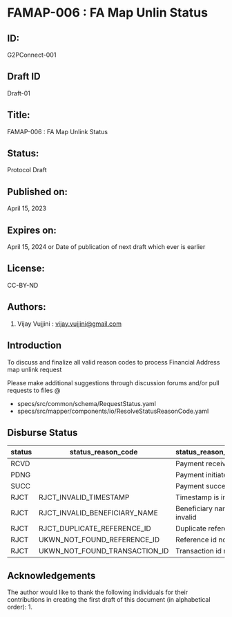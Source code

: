# FAMAP-006 : FA Map Unlin Status 

## ID: 
G2PConnect-001

## Draft ID
Draft-01

## Title:
FAMAP-006 : FA Map Unlink Status

## Status:
Protocol Draft

## Published on:
April 15, 2023

## Expires on:
April 15, 2024 or Date of publication of next draft which ever is earlier

## License:
CC-BY-ND

## Authors:
1. Vijay Vujjini : vijay.vujjini@gmail.com

## Introduction
To discuss and finalize all valid reason codes to process Financial Address map unlink request

Please make additional suggestions through discussion forums and/or pull requests to files @
  - specs/src/common/schema/RequestStatus.yaml
  - specs/src/mapper/components/io/ResolveStatusReasonCode.yaml
  
## Disburse Status 
| status | status_reason_code | status_reason_message | 
| ------ | ------------------ | --------------------- |
| RCVD   |                    | Payment received      |
| PDNG   |                    | Payment initiated     |
| SUCC   |                    | Payment success       |
| RJCT   | RJCT_INVALID_TIMESTAMP | Timestamp is invalid |
| RJCT   | RJCT_INVALID_BENEFICIARY_NAME | Beneficiary name is invalid |
| RJCT   | RJCT_DUPLICATE_REFERENCE_ID   | Duplicate reference id |
| RJCT   | UKWN_NOT_FOUND_REFERENCE_ID | Reference id not found |
| RJCT   | UKWN_NOT_FOUND_TRANSACTION_ID | Transaction id not found|


## Acknowledgements
  The author would like to thank the following individuals for their contributions in creating the first draft of this document (in alphabetical order):
1. 